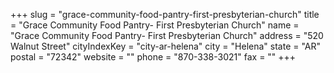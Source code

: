 +++
slug = "grace-community-food-pantry-first-presbyterian-church"
title = "Grace Community Food Pantry- First Presbyterian Church"
name = "Grace Community Food Pantry- First Presbyterian Church"
address = "520 Walnut Street"
cityIndexKey = "city-ar-helena"
city = "Helena"
state = "AR"
postal = "72342"
website = ""
phone = "870-338-3021"
fax = ""
+++
